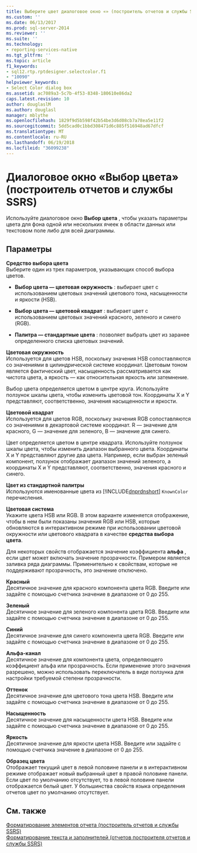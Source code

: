 ```yaml
---
title: Выберите цвет диалоговое окно «» (построитель отчетов и службы SSRS) | Документы Microsoft
ms.custom: ''
ms.date: 06/13/2017
ms.prod: sql-server-2014
ms.reviewer: ''
ms.suite: ''
ms.technology:
- reporting-services-native
ms.tgt_pltfrm: ''
ms.topic: article
f1_keywords:
- sql12.rtp.rptdesigner.selectcolor.f1
- "10090"
helpviewer_keywords:
- Select Color dialog box
ms.assetid: ac7089a3-5c7b-4f53-8348-180610e86da2
caps.latest.revision: 10
author: douglaslM
ms.author: douglasl
manager: mblythe
ms.openlocfilehash: 1829f9d5b598f42b54be3d6d08cb7a78ea5e11f2
ms.sourcegitcommit: 5dd5cad0c1bbd308471d6c885f516948ad67dfcf
ms.translationtype: MT
ms.contentlocale: ru-RU
ms.lasthandoff: 06/19/2018
ms.locfileid: "36099238"
---
```

# <a name="select-color-dialog-box-report-builder-and-ssrs"></a>Диалоговое окно «Выбор цвета» (построитель отчетов и службы SSRS)
  Используйте диалоговое окно **Выбор цвета** , чтобы указать параметры цвета для фона одной или нескольких ячеек в области данных или текстовом поле либо для всей диаграммы.  
  
## <a name="options"></a>Параметры  
 **Средство выбора цвета**  
 Выберите один из трех параметров, указывающих способ выбора цветов.  
  
-   **Выбор цвета — цветовая окружность** : выбирает цвет с использованием цветовых значений цветового тона, насыщенности и яркости (HSB).  
  
-   **Выбор цвета — цветовой квадрат** : выбирает цвет с использованием цветовых значений красного, зеленого и синего (RGB).  
  
-   **Палитра — стандартные цвета** : позволяет выбрать цвет из заранее определенного списка цветовых значений.  
  
 **Цветовая окружность**  
 Используется для цветов HSB, поскольку значения HSB сопоставляются со значениями в цилиндрической системе координат. Цветовым тоном является фактический цвет, насыщенность рассматривается как чистота цвета, а яркость — как относительная яркость или затемнение.  
  
 Выбор цвета определяется цветом в центре круга. Используйте ползунок шкалы цвета, чтобы изменить цветовой тон. Координаты X и Y представляют, соответственно, значения насыщенности и яркости.  
  
 **Цветовой квадрат**  
 Используется для цветов RGB, поскольку значения RGB сопоставляются со значениями в декартовой системе координат. R — значение для красного, G — значение для зеленого, B — значение для синего.  
  
 Цвет определяется цветом в центре квадрата. Используйте ползунок шкалы цвета, чтобы изменить диапазон выбранного цвета. Координаты X и Y представляют другие два цвета. Например, если выбран зеленый компонент, ползунок отображает диапазон значений зеленого, а координаты X и Y представляют, соответственно, значения красного и синего.  
  
 **Цвет из стандартной палитры**  
 Используются именованные цвета из [!INCLUDE[dnprdnshort](../includes/dnprdnshort-md.md)] `KnownColor` перечисления.  
  
 **Цветовая система**  
 Укажите цвета HSB или RGB. В этом варианте изменяется отображение, чтобы в нем были показаны значения RGB или HSB, которые обновляются в интерактивном режиме при использовании цветовой окружности или цветового квадрата в качестве **средства выбора цвета**.  
  
 Для некоторых свойств отображается значение коэффициента **альфа** , если цвет может включать значение прозрачности. Примером является заливка ряда диаграммы. Применительно к свойствам, которые не поддерживают прозрачность, это значение отключено.  
  
 **Красный**  
 Десятичное значение для красного компонента цвета RGB. Введите или задайте с помощью счетчика значение в диапазоне от 0 до 255.  
  
 **Зеленый**  
 Десятичное значение для зеленого компонента цвета RGB. Введите или задайте с помощью счетчика значение в диапазоне от 0 до 255.  
  
 **Синий**  
 Десятичное значение для синего компонента цвета RGB. Введите или задайте с помощью счетчика значение в диапазоне от 0 до 255.  
  
 **Альфа-канал**  
 Десятичное значение для компонента цвета, определяющего коэффициент альфа или прозрачность. Если применение этого значения разрешено, можно использовать переключатель в виде ползунка для настройки требуемой степени прозрачности.  
  
 **Оттенок**  
 Десятичное значение для цветового тона цвета HSB. Введите или задайте с помощью счетчика значение в диапазоне от 0 до 255.  
  
 **Насыщенность**  
 Десятичное значение для насыщенности цвета HSB. Введите или задайте с помощью счетчика значение в диапазоне от 0 до 255.  
  
 **Яркость**  
 Десятичное значение для яркости цвета HSB. Введите или задайте с помощью счетчика значение в диапазоне от 0 до 255.  
  
 **Образец цвета**  
 Отображает текущий цвет в левой половине панели и в интерактивном режиме отображает новый выбранный цвет в правой половине панели. Если цвет по умолчанию отсутствует, то в левой половине панели отображается белый цвет. У большинства свойств языка определения отчетов цвет по умолчанию отсутствует.  
  
## <a name="see-also"></a>См. также  
 [Форматирование элементов отчета (построитель отчетов и службы SSRS)](report-design/formatting-report-items-report-builder-and-ssrs.md)   
 [Форматирование текста и заполнителей &#40;отчетов построителя отчетов и службы SSRS&#41;](report-design/formatting-text-and-placeholders-report-builder-and-ssrs.md)  
  
  